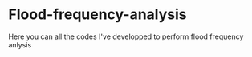 # Flood-frequency-analysis

Here you can all the codes I've developped to perform flood frequency anlysis
